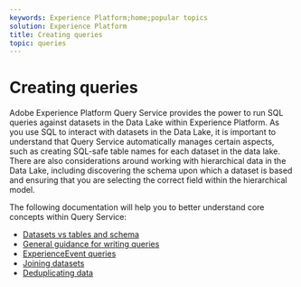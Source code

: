 ```yaml
---
keywords: Experience Platform;home;popular topics
solution: Experience Platform
title: Creating queries
topic: queries
---
```


# Creating queries

Adobe Experience Platform Query Service provides the power to run SQL queries against datasets in the Data Lake within Experience Platform. As you use SQL to interact with datasets in the Data Lake, it is important to understand that Query Service automatically manages certain aspects, such as creating SQL-safe table names for each dataset in the data lake. There are also considerations around working with hierarchical data in the Data Lake, including discovering the schema upon which a dataset is based and ensuring that you are selecting the correct field within the hierarchical model.

The following documentation will help you to better understand core concepts within Query Service:

- [Datasets vs tables and schema](./datasets-and-tables.md)
- [General guidance for writing queries](./writing-queries.md)
- [ExperienceEvent queries](./experience-event-queries.md)
- [Joining datasets](./joining-datasets.md)
- [Deduplicating data](./deduplication.md)
